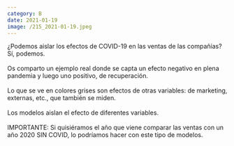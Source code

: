 ```yaml
--- 
category: B 
date: 2021-01-19 
image: /215_2021-01-19.jpeg 
--- 
```


¿Podemos aislar los efectos de COVID-19 en las ventas de las compañías? Sí, podemos.  <br><br>Os comparto un ejemplo real donde se capta un efecto negativo en plena pandemia y luego uno positivo, de recuperación. <br><br>Lo que se ve en colores grises son efectos de otras variables: de marketing, externas, etc., que también se miden. <br><br>Los modelos aislan el efecto de diferentes variables. <br><br>IMPORTANTE: Si quisiéramos el año que viene comparar las ventas con un año 2020 SIN COVID, lo podríamos hacer con este tipo de modelos.